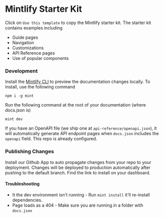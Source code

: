 # Mintlify Starter Kit

Click on `Use this template` to copy the Mintlify starter kit. The starter kit contains examples including

- Guide pages
- Navigation
- Customizations
- API Reference pages
- Use of popular components

### Development

Install the [Mintlify CLI](https://www.npmjs.com/package/mint) to preview the documentation changes locally. To install, use the following command

```
npm i -g mint
```

Run the following command at the root of your documentation (where docs.json is)

```
mint dev
```

If you have an OpenAPI file (we ship one at `api-reference/openapi.json`), it will automatically generate API endpoint pages when `docs.json` includes the `openapi` field. This repo is already configured.

### Publishing Changes

Install our Github App to auto propagate changes from your repo to your deployment. Changes will be deployed to production automatically after pushing to the default branch. Find the link to install on your dashboard. 

#### Troubleshooting

- It the dev environment isn't running - Run `mint install` it'll re-install dependencies.
- Page loads as a 404 - Make sure you are running in a folder with `docs.json`
